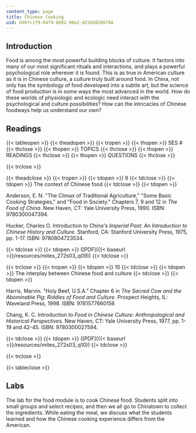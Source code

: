 ```yaml
---
content_type: page
title: Chinese Cooking
uid: 6d6fc1f9-64f9-8692-90e2-d22668206f68
---
```


Introduction
------------

Food is among the most powerful building blocks of culture. It factors into many of our most significant rituals and interactions, and plays a powerful psychological role wherever it is found. This is as true in American culture as it is in Chinese culture, a culture truly built around food. In China, not only has the symbology of food developed into a subtle art, but the science of food production is in some ways the most advanced in the world. How do these worlds of physiologic and ecologic need interact with the psychological and culture possibilities? How can the intricacies of Chinese foodways help us understand our own?

Readings
--------

{{< tableopen >}}
{{< theadopen >}}
{{< tropen >}}
{{< thopen >}}
SES #
{{< thclose >}}
{{< thopen >}}
TOPICS
{{< thclose >}}
{{< thopen >}}
READINGS
{{< thclose >}}
{{< thopen >}}
QUESTIONS
{{< thclose >}}

{{< trclose >}}

{{< theadclose >}}
{{< tropen >}}
{{< tdopen >}}
9
{{< tdclose >}}
{{< tdopen >}}
The context of Chinese food
{{< tdclose >}}
{{< tdopen >}}


Anderson, E. N. "The Climax of Traditional Agriculture," "Some Basic Cooking Strategies," and "Food in Society." Chapters 7, 9 and 12 in _The Food of China_. New Haven, CT: Yale University Press, 1990. ISBN: 9780300047394.

Hucker, Charles O. Introduction to _China's Imperial Past: An Introduction to Chinese History and Culture_. Stanford, CA: Stanford University Press, 1975, pp. 1-17. ISBN: 9780804723534.


{{< tdclose >}}
{{< tdopen >}}
([PDF]({{< baseurl >}}/resources/mites_272s03_q09))
{{< tdclose >}}

{{< trclose >}}
{{< tropen >}}
{{< tdopen >}}
10
{{< tdclose >}}
{{< tdopen >}}
The interplay between Chinese food and culture
{{< tdclose >}}
{{< tdopen >}}


Harris, Marvin. "Holy Beef, U.S.A." Chapter 6 in _The Sacred Cow and the Abominable Pig: Riddles of Food and Culture_. Prospect Heights, IL: Waveland Press, 1998. ISBN: 9781577660156

Chang, K. C. Introduction to _Food in Chinese Culture: Anthropological and Historical Perspectives_. New Haven, CT: Yale University Press, 1977, pp. 1-19 and 42-45. ISBN: 9780300027594.


{{< tdclose >}}
{{< tdopen >}}
([PDF]({{< baseurl >}}/resources/mites_272s03_q10))
{{< tdclose >}}

{{< trclose >}}

{{< tableclose >}}

Labs
----

The lab for the food module is to cook Chinese food. Students split into small groups and select recipes, and then we all go to Chinatown to collect the ingredients. While eating the meal, we discuss what the students learned and how the Chinese cooking experience differs from the American.